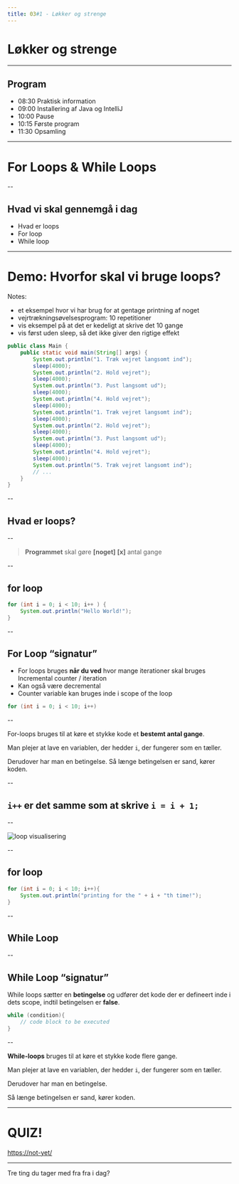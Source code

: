 ```yaml
---
title: 03#1 - Løkker og strenge
---
```

<!-- .slide: class="kea-red" -->

# Løkker og strenge

---
<!-- .slide: class="kea-dark" -->

## Program

- 08:30 Praktisk information  
- 09:00 Installering af Java og IntelliJ  
- 10:00 Pause  
- 10:15 Første program  
- 11:30 Opsamling  

---
# For Loops & While Loops

--

## Hvad vi skal gennemgå i dag
- Hvad er loops
- For loop
- While loop

---

# Demo: Hvorfor skal vi bruge loops?

Notes:

- et eksempel hvor vi har brug for at gentage printning af noget
- vejrtrækningsøvelsesprogram: 10 repetitioner
- vis eksempel på at det er kedeligt at skrive det 10 gange
- vis først uden sleep, så det ikke giver den rigtige effekt
```java
public class Main {
    public static void main(String[] args) {
        System.out.println("1. Træk vejret langsomt ind");
        sleep(4000);
        System.out.println("2. Hold vejret");
        sleep(4000);
        System.out.println("3. Pust langsomt ud");
        sleep(4000);
        System.out.println("4. Hold vejret");
        sleep(4000);
        System.out.println("1. Træk vejret langsomt ind");
        sleep(4000);
        System.out.println("2. Hold vejret");
        sleep(4000);
        System.out.println("3. Pust langsomt ud");
        sleep(4000);
        System.out.println("4. Hold vejret");
        sleep(4000);
        System.out.println("5. Træk vejret langsomt ind");
        // ...
    }
}
```

--

## Hvad er loops?

--

> **Programmet** skal gøre **[noget]** **[x]** antal gange

--

## for loop

```java
for (int i = 0; i < 10; i++ ) {
    System.out.println("Hello World!");
}
```

--

## For Loop “signatur”
- For loops bruges **når du ved** hvor mange iterationer skal bruges
    Incremental counter / iteration
- Kan også være decremental
- Counter variable kan bruges inde i scope of the loop

```java
for (int i = 0; i < 10; i++)
```

--

For-loops bruges til at køre et stykke kode et **bestemt antal gange**.

Man plejer at lave en variablen, der hedder `i`, der fungerer som en tæller.

Derudover har man en betingelse. Så længe betingelsen er sand, kører koden.

--

## `i++` er det samme som at skrive `i = i + 1;`

--

![loop visualisering](./img/loop-visualisering.png)

--

## for loop

```java
for (int i = 0; i < 10; i++){
    System.out.println("printing for the " + i + "th time!");
}
```

--

## While Loop

--

## While Loop “signatur”
While loops sætter en **betingelse** og udfører det kode der er defineert inde i dets scope, indtil betingelsen er **false**.

```java
while (condition){
    // code block to be executed
}
```

--

**While-loops** bruges til at køre et stykke kode flere gange.

Man plejer at lave en variablen, der hedder `i`, der fungerer som en tæller.

Derudover har man en betingelse.

Så længe betingelsen er sand, kører koden.

---
<!-- .slide: class="kea-purple" -->
# QUIZ!

[https://not-yet/](https://not-yet/)

---
<!-- .slide: class="kea-dark" -->
Tre ting du tager med fra fra i dag?